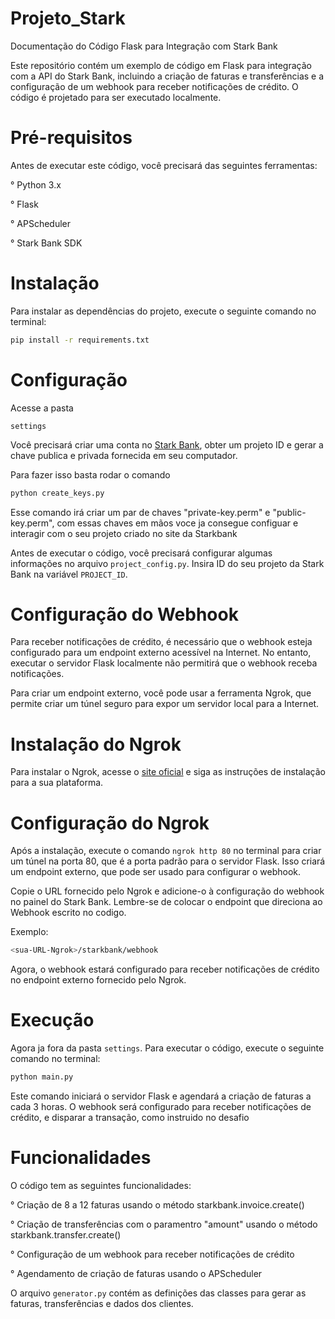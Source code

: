 # Projeto_Stark

Documentação do Código Flask para Integração com Stark Bank

Este repositório contém um exemplo de código em Flask para integração com a API do Stark Bank, incluindo a criação de faturas e transferências e a configuração de um webhook para receber notificações de crédito. O código é projetado para ser executado localmente.

# Pré-requisitos
Antes de executar este código, você precisará das seguintes ferramentas:

° Python 3.x

° Flask

° APScheduler

° Stark Bank SDK

# Instalação

Para instalar as dependências do projeto, execute o seguinte comando no terminal:

```bash
pip install -r requirements.txt
```
# Configuração

Acesse a pasta

`settings`

Você precisará criar uma conta no [Stark Bank](https://starkbank.com/), obter um projeto ID e gerar a chave publica e privada fornecida em seu computador.

Para fazer isso basta rodar o comando 

```bash
python create_keys.py
```

Esse comando irá criar um par de chaves "private-key.perm" e "public-key.perm", com essas chaves em mãos voce ja consegue configuar e interagir com o seu projeto criado no site da Starkbank

Antes de executar o código, você precisará configurar algumas informações no arquivo `project_config.py`. Insira ID do seu projeto da Stark Bank na variável `PROJECT_ID`.

# Configuração do Webhook
Para receber notificações de crédito, é necessário que o webhook esteja configurado para um endpoint externo acessível na Internet. No entanto, executar o servidor Flask localmente não permitirá que o webhook receba notificações.

Para criar um endpoint externo, você pode usar a ferramenta Ngrok, que permite criar um túnel seguro para expor um servidor local para a Internet.

# Instalação do Ngrok
Para instalar o Ngrok, acesse o [site oficial](https://ngrok.com/) e siga as instruções de instalação para a sua plataforma.

# Configuração do Ngrok
Após a instalação, execute o comando `ngrok http 80` no terminal para criar um túnel na porta 80, que é a porta padrão para o servidor Flask. Isso criará um endpoint externo, que pode ser usado para configurar o webhook.

Copie o URL fornecido pelo Ngrok e adicione-o à configuração do webhook no painel do Stark Bank.
Lembre-se de colocar o endpoint que direciona ao Webhook escrito no codigo.

Exemplo:

```bash
<sua-URL-Ngrok>/starkbank/webhook
```

Agora, o webhook estará configurado para receber notificações de crédito no endpoint externo fornecido pelo Ngrok.


# Execução
Agora ja fora da pasta `settings`. Para executar o código, execute o seguinte comando no terminal:

```bash
python main.py
```
Este comando iniciará o servidor Flask e agendará a criação de faturas a cada 3 horas. O webhook será configurado para receber notificações de crédito, e disparar
a transação, como instruido no desafio

# Funcionalidades
O código tem as seguintes funcionalidades:

° Criação de 8 a 12 faturas usando o método starkbank.invoice.create()

° Criação de transferências com o paramentro "amount" usando o método starkbank.transfer.create()

° Configuração de um webhook para receber notificações de crédito

° Agendamento de criação de faturas usando o APScheduler


O arquivo `generator.py` contém as definições das classes para gerar as faturas, transferências e dados dos clientes.
